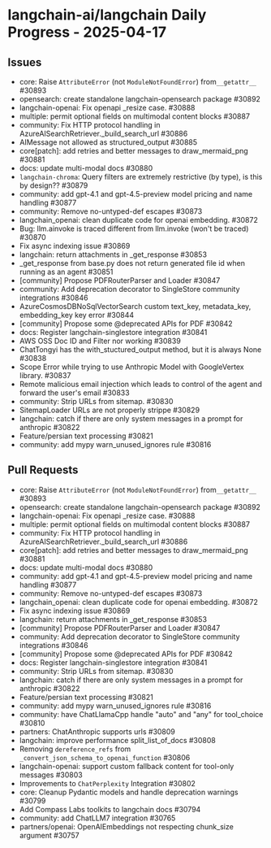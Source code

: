 # langchain-ai/langchain Daily Progress - 2025-04-17

## Issues
- core: Raise `AttributeError` (not `ModuleNotFoundError`) from`__getattr__` #30893
- opensearch: create standalone langchain-opensearch package #30892
- langchain-openai: Fix openapi _resize case. #30888
- multiple: permit optional fields on multimodal content blocks #30887
- community: Fix HTTP protocol handling in AzureAISearchRetriever._build_search_url #30886
- AIMessage not allowed as structured_output #30885
- core[patch]: add retries and better messages to draw_mermaid_png #30881
- docs: update multi-modal docs #30880
- `langchain-chroma`: Query filters are extremely restrictive (by type), is this by design?? #30879
- community: add gpt-4.1 and gpt-4.5-preview model pricing and name handling #30877
- community: Remove no-untyped-def escapes #30873
- langchain_openai: clean duplicate code for openai embedding. #30872
- Bug: llm.ainvoke is traced different from llm.invoke (won't be traced) #30870
- Fix async indexing issue #30869
- langchain: return attachments in _get_response #30853
- _get_response from base.py does not return generated file id when running as an agent #30851
- [community] Propose PDFRouterParser and Loader #30847
- community: Add deprecation decorator to SingleStore community integrations #30846
- AzureCosmosDBNoSqlVectorSearch custom text_key, metadata_key, embedding_key key error #30844
- [community] Propose some @deprecated APIs for PDF #30842
- docs: Register langchain-singlestore integration #30841
- AWS OSS Doc ID and Filter nor working #30839
- ChatTongyi has the with_stuctured_output method, but it is always None #30838
- Scope Error while trying to use Anthropic Model with GoogleVertex library. #30837
- Remote malicious email injection which leads to control of the agent and forward the user's email #30833
- community: Strip URLs from sitemap. #30830
- SitemapLoader URLs are not properly strippe #30829
- langchain: catch if there are only system messages in a prompt for anthropic #30822
- Feature/persian text processing #30821
- community: add mypy warn_unused_ignores rule #30816

## Pull Requests
- core: Raise `AttributeError` (not `ModuleNotFoundError`) from`__getattr__` #30893
- opensearch: create standalone langchain-opensearch package #30892
- langchain-openai: Fix openapi _resize case. #30888
- multiple: permit optional fields on multimodal content blocks #30887
- community: Fix HTTP protocol handling in AzureAISearchRetriever._build_search_url #30886
- core[patch]: add retries and better messages to draw_mermaid_png #30881
- docs: update multi-modal docs #30880
- community: add gpt-4.1 and gpt-4.5-preview model pricing and name handling #30877
- community: Remove no-untyped-def escapes #30873
- langchain_openai: clean duplicate code for openai embedding. #30872
- Fix async indexing issue #30869
- langchain: return attachments in _get_response #30853
- [community] Propose PDFRouterParser and Loader #30847
- community: Add deprecation decorator to SingleStore community integrations #30846
- [community] Propose some @deprecated APIs for PDF #30842
- docs: Register langchain-singlestore integration #30841
- community: Strip URLs from sitemap. #30830
- langchain: catch if there are only system messages in a prompt for anthropic #30822
- Feature/persian text processing #30821
- community: add mypy warn_unused_ignores rule #30816
- community: have ChatLlamaCpp handle "auto" and "any" for tool_choice #30810
- partners: ChatAnthropic supports urls #30809
- langchain: improve performance split_list_of_docs #30808
- Removing `dereference_refs` from `_convert_json_schema_to_openai_function` #30806
- langchain-openai: support custom fallback content for tool-only messages #30803
- Improvements to `ChatPerplexity` Integration  #30802
- core: Cleanup Pydantic models and handle deprecation warnings #30799
- Add Compass Labs toolkits to langchain docs #30794
- community: add ChatLLM7 integration #30765
- partners/openai: OpenAIEmbeddings not respecting chunk_size argument #30757
